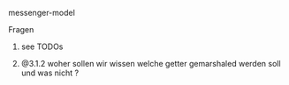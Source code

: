 messenger-model

Fragen

1. see TODOs

7. @3.1.2 woher sollen wir wissen welche getter gemarshaled werden soll und was nicht ?